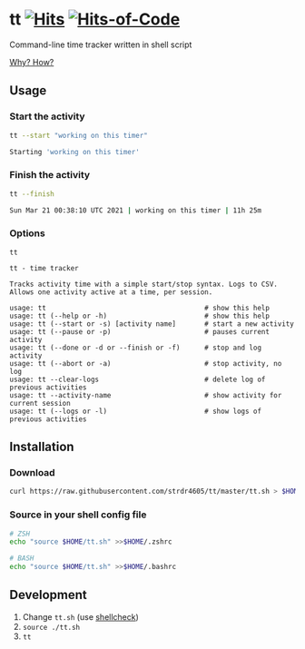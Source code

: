 # tt [![Hits](https://hits.seeyoufarm.com/api/count/incr/badge.svg?url=https%3A%2F%2Fgithub.com%2Fstrdr4605%2Ftt&count_bg=%2379C83D&title_bg=%2379C83D&icon=powershell.svg&icon_color=%23E7E7E7&title=tt&edge_flat=false)](https://hits.seeyoufarm.com) [![Hits-of-Code](https://hitsofcode.com/github/strdr4605/tt?branch=master)](https://hitsofcode.com/github/strdr4605/tt/view?branch=master)

Command-line time tracker written in shell script

[Why? How?](https://strdr4605.github.io/building-a-command-line-time-tracker)

## Usage

### Start the activity

```bash
tt --start "working on this timer"

Starting 'working on this timer'
```

### Finish the activity

```bash
tt --finish

Sun Mar 21 00:38:10 UTC 2021 | working on this timer | 11h 25m
```

### Options

```text
tt

tt - time tracker

Tracks activity time with a simple start/stop syntax. Logs to CSV.
Allows one activity active at a time, per session.

usage: tt                                       # show this help
usage: tt (--help or -h)                        # show this help
usage: tt (--start or -s) [activity name]       # start a new activity
usage: tt (--pause or -p)                       # pauses current activity
usage: tt (--done or -d or --finish or -f)      # stop and log activity
usage: tt (--abort or -a)                       # stop activity, no log
usage: tt --clear-logs                          # delete log of previous activities
usage: tt --activity-name                       # show activity for current session
usage: tt (--logs or -l)                        # show logs of previous activities
```

## Installation

### Download

```bash
curl https://raw.githubusercontent.com/strdr4605/tt/master/tt.sh > $HOME/tt.sh
```

### Source in your shell config file

```bash
# ZSH
echo "source $HOME/tt.sh" >>$HOME/.zshrc

# BASH
echo "source $HOME/tt.sh" >>$HOME/.bashrc
```

## Development

1. Change `tt.sh` (use [shellcheck](https://www.shellcheck.net))
2. `source ./tt.sh`
3. `tt`
